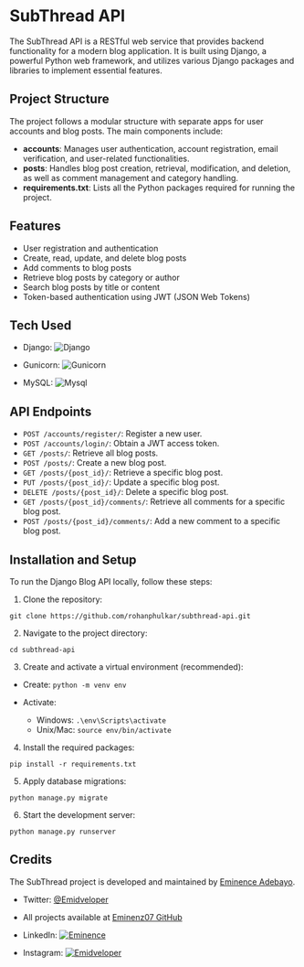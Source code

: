 # SubThread API

<mcfile name="README.md" path="c:\Users\EMINENCE\Desktop\subthread-api\README.md"></mcfile>The SubThread API is a RESTful web service that provides backend functionality for a modern blog application. It is built using Django, a powerful Python web framework, and utilizes various Django packages and libraries to implement essential features.

## Project Structure

The project follows a modular structure with separate apps for user accounts and blog posts. The main components include:

- **accounts**: Manages user authentication, account registration, email verification, and user-related functionalities.
- **posts**: Handles blog post creation, retrieval, modification, and deletion, as well as comment management and category handling.
- **requirements.txt**: Lists all the Python packages required for running the project.

## Features

- User registration and authentication
- Create, read, update, and delete blog posts
- Add comments to blog posts
- Retrieve blog posts by category or author
- Search blog posts by title or content
- Token-based authentication using JWT (JSON Web Tokens)

## Tech Used

- Django: ![Django](https://res.cloudinary.com/rohanphulkar/image/upload/v1684620096/social-icons/django-logo-positive_owriys.svg)

- Gunicorn: ![Gunicorn](https://res.cloudinary.com/rohanphulkar/image/upload/v1684619768/social-icons/gunicorn-ar21_n9i04d.svg)

- MySQL: ![Mysql](https://res.cloudinary.com/rohanphulkar/image/upload/v1684620421/social-icons/mysql-official_uh7mlm.svg)

## API Endpoints

- `POST /accounts/register/`: Register a new user.
- `POST /accounts/login/`: Obtain a JWT access token.
- `GET /posts/`: Retrieve all blog posts.
- `POST /posts/`: Create a new blog post.
- `GET /posts/{post_id}/`: Retrieve a specific blog post.
- `PUT /posts/{post_id}/`: Update a specific blog post.
- `DELETE /posts/{post_id}/`: Delete a specific blog post.
- `GET /posts/{post_id}/comments/`: Retrieve all comments for a specific blog post.
- `POST /posts/{post_id}/comments/`: Add a new comment to a specific blog post.

## Installation and Setup

To run the Django Blog API locally, follow these steps:

1. Clone the repository:

```
git clone https://github.com/rohanphulkar/subthread-api.git
```

2. Navigate to the project directory:

```
cd subthread-api
```

3. Create and activate a virtual environment (recommended):

- Create: `python -m venv env`

- Activate:
  - Windows: `.\env\Scripts\activate`
  - Unix/Mac: `source env/bin/activate`

4. Install the required packages:

```
pip install -r requirements.txt
```

5. Apply database migrations:

```
python manage.py migrate
```

6. Start the development server:

```
python manage.py runserver
```

## Credits

The SubThread project is developed and maintained by [Eminence Adebayo](https://github.com/Eminenz07).

- Twitter: [@Emidveloper](https://x.com/Emidveloper)
- All projects available at [Eminenz07 GitHub](https://github.com/Eminenz07)
- LinkedIn: [![Eminence](https://res.cloudinary.com/rohanphulkar/image/upload/v1684619255/social-icons/linked-in-alt_dsqxqx.svg)](https://www.linkedin.com/in/eminence-adebayo-83531a2b1?utm_source=share&utm_campaign=share_via&utm_content=profile&utm_medium=android_app)

- Instagram: [![Emidveloper](https://res.cloudinary.com/rohanphulkar/image/upload/v1684619255/social-icons/instagram_slovbx.svg)](https://www.instagram.com/d_3v3lop3r?igsh=YjhtZ2x2dGM4anRy)
